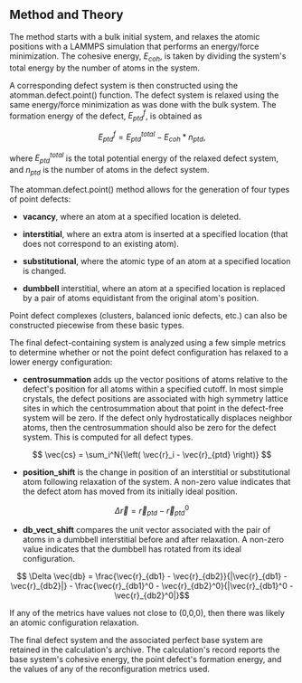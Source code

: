 ## Method and Theory

The method starts with a bulk initial system, and relaxes the atomic positions with a LAMMPS simulation that performs an energy/force minimization.  The cohesive energy, $E_{coh}$, is taken by dividing the system's total energy by the number of atoms in the system.

A corresponding defect system is then constructed using the atomman.defect.point() function.  The defect system is relaxed using the same energy/force minimization as was done with the bulk system.  The formation energy of the defect, $E_{ptd}^f$, is obtained as

$$E_{ptd}^f = E_{ptd}^{total} - E_{coh} * n_{ptd},$$

where $E_{ptd}^{total}$ is the total potential energy of the relaxed defect system, and $n_{ptd}$ is the number of atoms in the defect system.

The atomman.defect.point() method allows for the generation of four types of point defects:

- __vacancy__, where an atom at a specified location is deleted.

- __interstitial__, where an extra atom is inserted at a specified location (that does not correspond to an existing atom).

- __substitutional__, where the atomic type of an atom at a specified location is changed.

- __dumbbell__ interstitial, where an atom at a specified location is replaced by a pair of atoms equidistant from the original atom's position.

Point defect complexes (clusters, balanced ionic defects, etc.) can also be constructed piecewise from these basic types.

The final defect-containing system is analyzed using a few simple metrics to determine whether or not the point defect configuration has relaxed to a lower energy configuration:

- __centrosummation__ adds up the vector positions of atoms relative to the defect's position for all atoms within a specified cutoff. In most simple crystals, the defect positions are associated with high symmetry lattice sites in which the centrosummation about that point in the defect-free system will be zero. If the defect only hydrostatically displaces neighbor atoms, then the centrosummation should also be zero for the defect system. This is computed for all defect types.

$$ \vec{cs} = \sum_i^N{\left( \vec{r}_i - \vec{r}_{ptd} \right)} $$

- __position_shift__ is the change in position of an interstitial or substitutional atom following relaxation of the system. A non-zero value indicates that the defect atom has moved from its initially ideal position.

$$ \Delta \vec{r} = \vec{r}_{ptd} - \vec{r}_{ptd}^{0}$$

- __db_vect_shift__ compares the unit vector associated with the pair of atoms in a dumbbell interstitial before and after relaxation. A non-zero value indicates that the dumbbell has rotated from its ideal configuration.

$$ \Delta \vec{db} = \frac{\vec{r}_{db1} - \vec{r}_{db2}}{|\vec{r}_{db1} - \vec{r}_{db2}|} - \frac{\vec{r}_{db1}^0 - \vec{r}_{db2}^0}{|\vec{r}_{db1}^0 - \vec{r}_{db2}^0|}$$

If any of the metrics have values not close to (0,0,0), then there was likely an atomic configuration relaxation.

The final defect system and the associated perfect base system are retained in the calculation's archive. The calculation's record reports the base system's cohesive energy, the point defect's formation energy, and the values of any of the reconfiguration metrics used.